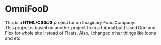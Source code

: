 # OmniFooD

This is a **HTML/CSS/JS** project for an Imaginary Food Company.
<br>
This project is based on another project from a tutorial but I Used Grid and Flex for whole site instead of Floats. Also, I changed other things like icons and etc.
